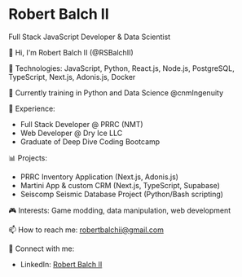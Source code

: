# Robert Balch II

Full Stack JavaScript Developer & Data Scientist

👋 Hi, I'm Robert Balch II (@RSBalchII)

🔧 Technologies: JavaScript, Python, React.js, Node.js, PostgreSQL, TypeScript, Next.js, Adonis.js, Docker

🌱 Currently training in Python and Data Science @cnmIngenuity

💼 Experience:
- Full Stack Developer @ PRRC (NMT)
- Web Developer @ Dry Ice LLC
- Graduate of Deep Dive Coding Bootcamp

📊 Projects:
- PRRC Inventory Application (Next.js, Adonis.js)
- Martini App & custom CRM (Next.js, TypeScript, Supabase)
- Seiscomp Seismic Database Project (Python/Bash scripting)

🎮 Interests: Game modding, data manipulation, web development

📫 How to reach me: robertbalchii@gmail.com


🔗 Connect with me:
- LinkedIn: [Robert Balch II](https://www.linkedin.com/in/robert-balch-ii/)


